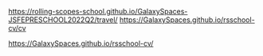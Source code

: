 https://rolling-scopes-school.github.io/GalaxySpaces-JSFEPRESCHOOL2022Q2/travel/
https://GalaxySpaces.github.io/rsschool-cv/cv

https://GalaxySpaces.github.io/rsschool-cv/
